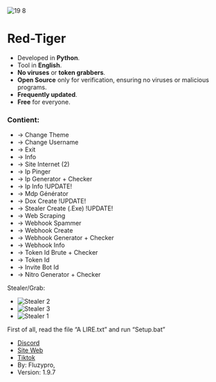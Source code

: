![19 8](https://github.com/fluzzzy/RedTiger-Fluzypro/assets/147531758/c4a08f55-cbf9-4efe-ac5f-1beab4c832b4)
# **Red-Tiger**

- Developed in **Python**.
- Tool in **English**.
- **No viruses** or **token grabbers**.
- **Open Source** only for verification, ensuring no viruses or malicious programs.
- **Frequently updated**.
- **Free** for everyone.
  
### Contient:


- -> Change Theme
- -> Change Username
- -> Exit
- -> Info
- -> Site Internet (2)
- -> Ip Pinger
- -> Ip Generator + Checker
- -> Ip Info                  !UPDATE!
- -> Mdp Générator
- -> Dox Create               !UPDATE!
- -> Stealer Create (.Exe)    !UPDATE!
- -> Web Scraping
- -> Webhook Spammer
- -> Webhook Create
- -> Webhook Generator + Checker
- -> Webhook Info
- -> Token Id Brute + Checker
- -> Token Id
- -> Invite Bot Id
- -> Nitro Generator + Checker

Stealer/Grab:
- ![Stealer 2](https://github.com/fluzzzy/RedTiger-Fluzypro/assets/147531758/12a19802-f2a5-4b7a-b5f0-93523c907717)
- ![Stealer 3](https://github.com/fluzzzy/RedTiger-Fluzypro/assets/147531758/12fbb599-3ba5-4790-ae05-8531534abd8e)
- ![Stealer 1](https://github.com/fluzzzy/RedTiger-Fluzypro/assets/147531758/bb86ea23-1b20-4ce6-9750-d97e4f095b44)


First of all, read the file “A LIRE.txt” and run “Setup.bat”

- [Discord](https://discord.gg/VF4vqzpDsY)
- [Site Web](https://red-tiger.000webhostapp.com/accueil.html)
- [Tiktok](https://www.tiktok.com/@redtiger.tool)
- By: Fluzypro,
- Version: 1.9.7
